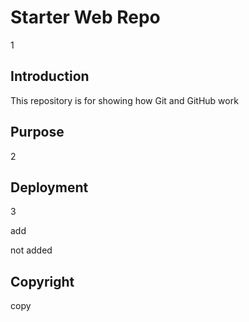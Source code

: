# Starter Web Repo

1

## Introduction

This repository is for showing how Git and GitHub work

## Purpose

2

## Deployment

3

add

not added

## Copyright

copy